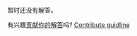 
暂时还没有解答。

有兴趣[贡献你的解答](https://github.com/BFEdev/BFE.dev-solutions/blob/main/problem/validate-number-string-1_zh.md)吗? [Contribute guidline](https://github.com/BFEdev/BFE.dev-solutions#how-to-contribute)
